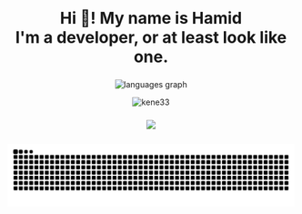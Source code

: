 <br clear="both">

<h1 align="center">Hi 👋! My name is Hamid<br>I'm a developer, or at least look like one.</h1>

###

<div align="center">
  <img src="https://github-readme-stats.vercel.app/api/top-langs?username=Kene33&locale=en&hide_title=true&layout=compact&card_width=320&langs_count=8&theme=dracula&hide_border=true" height="210" alt="languages graph" />
  <p align="center"> <img src="https://komarev.com/ghpvc/?username=kene33&label=Views&color=c061cb&style=flat" alt="kene33" /> </p>
</div>

###

<p align="center">
  <a href="https://github.com/Kene33">
    <img src="https://skillicons.dev/icons?i=py,c,html,css,linux,redis,sqlite,fastapi,docker,git,vscode" />
  </a>
</p>

###

<img src="https://raw.githubusercontent.com/Kene33/Kene33/output/snake.svg" alt="Snake animation" />

